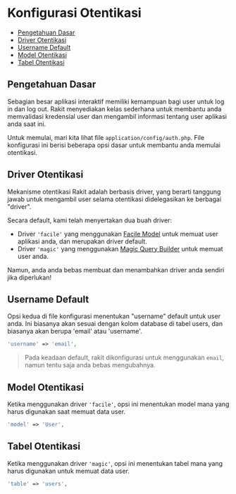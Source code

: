 # Konfigurasi Otentikasi

<!-- MarkdownTOC autolink="true" autoanchor="true" levels="2,3" bracket="round" lowercase="only_ascii" -->

-   [Pengetahuan Dasar](#pengetahuan-dasar)
-   [Driver Otentikasi](#driver-otentikasi)
-   [Username Default](#username-default)
-   [Model Otentikasi](#model-otentikasi)
-   [Tabel Otentikasi](#tabel-otentikasi)

<!-- /MarkdownTOC -->

<a id="pengetahuan-dasar"></a>

## Pengetahuan Dasar

Sebagian besar aplikasi interaktif memiliki kemampuan bagi user untuk log in dan log out. Rakit menyediakan kelas sederhana untuk membantu anda memvalidasi kredensial user dan mengambil informasi tentang user aplikasi anda saat ini.

Untuk memulai, mari kita lihat file `application/config/auth.php`. File konfigurasi ini berisi beberapa opsi dasar untuk membantu anda memulai otentikasi.

<a id="driver-otentikasi"></a>

## Driver Otentikasi

Mekanisme otentikasi Rakit adalah berbasis driver, yang berarti tanggung jawab untuk mengambil user selama otentikasi didelegasikan ke berbagai "driver".

Secara default, kami telah menyertakan dua buah driver:

-   Driver `'facile'` yang menggunakan [Facile Model](/docs/en/database/facile) untuk memuat user aplikasi anda, dan merupakan driver default.
-   Driver `'magic'` yang menggunakan [Magic Query Builder](/docs/en/database/magic) untuk memuat user anda.

Namun, anda anda bebas membuat dan menambahkan driver anda sendiri jika diperlukan!

<a id="username-default"></a>

## Username Default

Opsi kedua di file konfigurasi menentukan "username" default untuk user anda.
Ini biasanya akan sesuai dengan kolom database di tabel users, dan biasanya akan berupa 'email' atau 'username'.

```php
'username' => 'email',
```

> Pada keadaan default, rakit dikonfigurasi untuk menggunakan `email`, namun tentu saja anda bebas mengubahnya.

<a id="model-otentikasi"></a>

## Model Otentikasi

Ketika menggunakan driver `'facile'`, opsi ini menentukan model mana yang harus digunakan saat memuat data user.

```php
'model' => 'User',
```

<a id="tabel-otentikasi"></a>

## Tabel Otentikasi

Ketika menggunakan driver `'magic'`, opsi ini menentukan tabel mana yang harus digunakan untuk memuat data user.

```php
'table' => 'users',
```
